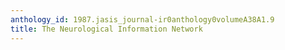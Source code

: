 ```yaml
---
anthology_id: 1987.jasis_journal-ir0anthology0volumeA38A1.9
title: The Neurological Information Network
---
```

